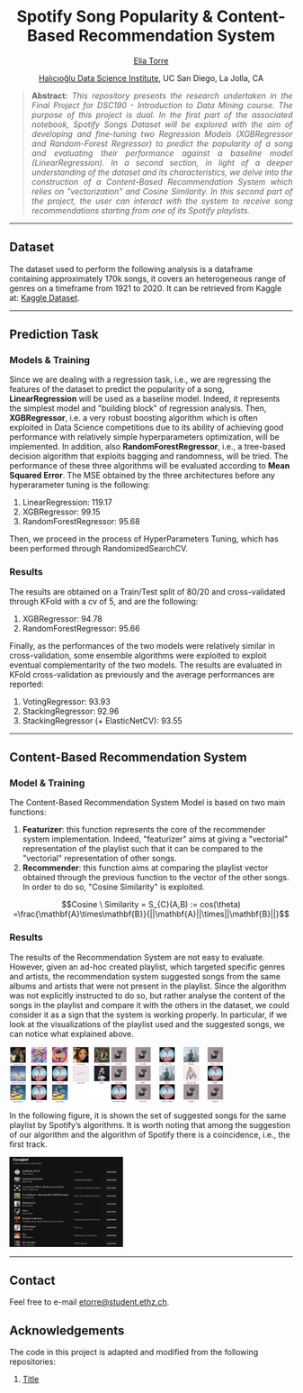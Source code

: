 
<h1 align="center">
Spotify Song Popularity & Content-Based Recommendation System</h1>

<div align="center">
  <a href="https://www.linkedin.com/in/eliatorre/">Elia Torre</a>
  <p><a href="https://datascience.ucsd.edu/">Halıcıoğlu Data Science Institute</a>, UC San Diego, La Jolla, CA</p>
</div>

>**<p align="justify"> Abstract:** *This repository presents the research undertaken in the Final Project for DSC190 - Introduction to Data Mining course. The purpose of this project is dual. In the first part of the associated notebook, Spotify Songs Dataset will be explored with the aim of developing and fine-tuning two Regression Models (XGBRegressor and Random-Forest Regressor) to predict the popularity of a song and evaluating their performance against a baseline model (LinearRegression). In a second section, in light of a deeper understanding of the dataset and its characteristics, we delve into the construction of a Content-Based Recommendation System which relies on "vectorization" and Cosine Similarity. In this second part of the project, the user can interact with the system to receive song recommendations starting from one of its Spotify playlists.*

<hr/>

## Dataset
The dataset used to perform the following analysis is a dataframe containing approximately 170k songs, it covers an heterogeneous range of genres on a timeframe from 1921 to 2020. It can be retrieved from Kaggle at: [Kaggle Dataset](https://www.kaggle.com/code/vatsalmavani/music-recommendation-system-using-spotify-dataset/input).

<hr/>

## Prediction Task

### Models & Training
Since we are dealing with a regression task, i.e., we are regressing the features of the dataset to predict the popularity of a song, **LinearRegression** will be used as a baseline model. Indeed, it represents the simplest model and "building block" of regression analysis. Then, **XGBRegressor**, i.e. a very robust boosting algorithm which is often exploited in Data Science competitions due to its ability of achieving good performance with relatively simple hyperparameters optimization, will be implemented. In addition, also **RandomForestRegressor**, i.e., a tree-based decision algorithm that exploits bagging and randomness, will be tried. The performance of these three algorithms will be evaluated according to **Mean Squared Error**. The MSE obtained by the three architectures before any hyperarameter tuning is the following:
  1. LinearRegression: 119.17
  2. XGBRegressor: 99.15
  3. RandomForestRegressor: 95.68
     
Then, we proceed in the process of HyperParameters Tuning, which has been performed through RandomizedSearchCV.

### Results
The results are obtained on a Train/Test split of 80/20 and cross-validated through KFold with a cv of 5, and are the following:
  1. XGBRegressor: 94.78
  2. RandomForestRegressor: 95.66

Finally, as the performances of the two models were relatively similar in cross-validation, some ensemble algorithms were exploited to exploit eventual complementarity of the two models. The results are evaluated in KFold cross-validation as previously and the average performances are reported:
  1. VotingRegressor: 93.93
  2. StackingRegressor: 92.96
  3. StackingRegressor (+ ElasticNetCV): 93.55

<hr/>

## Content-Based Recommendation System

### Model & Training
The Content-Based Recommendation System Model is based on two main functions:
  1. **Featurizer**: this function represents the core of the recommender system implementation. Indeed, "featurizer" aims at giving a "vectorial" representation of the playlist such that it can be compared to the "vectorial" representation of other songs.
  2. **Recommender**: this function aims at comparing the playlist vector obtained through the previous function to the vector of the other songs. In order to do so, "Cosine Similarity" is exploited.

$$Cosine \ Similarity = S_{C}(A,B) := cos(\theta) =\frac{\mathbf{A}\times\mathbf{B}}{||\mathbf{A}||\times||\mathbf{B}||}$$

### Results
The results of the Recommendation System are not easy to evaluate. However, given an ad-hoc created playlist, which targeted specific genres and artists, the recommendation system suggested songs from the same albums and artists that were not present in the playlist. Since the algorithm was not explicitly instructed to do so, but rather analyse the content of the songs in the playlist and compare it with the others in the dataset, we could consider it as a sign that the system is working properly. In particular, if we look at the visualizations of the playlist used and the suggested songs, we can notice what explained above.

<div style="display: flex;" align="center">
  <img src="playlist.png" alt="Created Playlist" width="35.5%">
  <img src="suggested.png" alt="Suggested Playlist" width="40%">
</div>

In the following figure, it is shown the set of suggested songs for the same playlist by Spotify’s algorithms. It is worth noting that among the suggestion of our algorithm and the algorithm of Spotify there is a coincidence, i.e., the first track.

<img src="spotify.png" alt="Spotify Suggestions" width="40%">

<hr/>

## Contact
Feel free to e-mail etorre@student.ethz.ch.
  
## Acknowledgements
The code in this project is adapted and modified from the following repositories:
1. [Title](https://)
